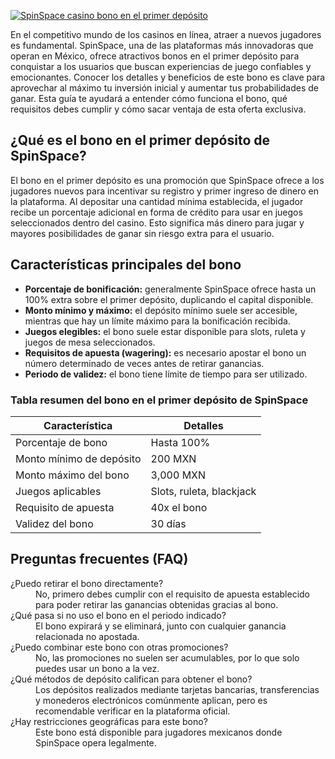 [![SpinSpace casino bono en el primer depósito](https://123-caf.pages.dev/gitsignup.png)](https://vrmoo.ru/Bt82HjjY)

<p>En el competitivo mundo de los casinos en línea, atraer a nuevos jugadores es fundamental. SpinSpace, una de las plataformas más innovadoras que operan en México, ofrece atractivos bonos en el primer depósito para conquistar a los usuarios que buscan experiencias de juego confiables y emocionantes. Conocer los detalles y beneficios de este bono es clave para aprovechar al máximo tu inversión inicial y aumentar tus probabilidades de ganar. Esta guía te ayudará a entender cómo funciona el bono, qué requisitos debes cumplir y cómo sacar ventaja de esta oferta exclusiva.</p>  <h2>¿Qué es el bono en el primer depósito de SpinSpace?</h2> <p>El bono en el primer depósito es una promoción que SpinSpace ofrece a los jugadores nuevos para incentivar su registro y primer ingreso de dinero en la plataforma. Al depositar una cantidad mínima establecida, el jugador recibe un porcentaje adicional en forma de crédito para usar en juegos seleccionados dentro del casino. Esto significa más dinero para jugar y mayores posibilidades de ganar sin riesgo extra para el usuario.</p>  <h2>Características principales del bono</h2> <ul>   <li><strong>Porcentaje de bonificación:</strong> generalmente SpinSpace ofrece hasta un 100% extra sobre el primer depósito, duplicando el capital disponible.</li>   <li><strong>Monto mínimo y máximo:</strong> el depósito mínimo suele ser accesible, mientras que hay un límite máximo para la bonificación recibida.</li>   <li><strong>Juegos elegibles:</strong> el bono suele estar disponible para slots, ruleta y juegos de mesa seleccionados.</li>   <li><strong>Requisitos de apuesta (wagering):</strong> es necesario apostar el bono un número determinado de veces antes de retirar ganancias.</li>   <li><strong>Periodo de validez:</strong> el bono tiene límite de tiempo para ser utilizado.</li> </ul>  <h3>Tabla resumen del bono en el primer depósito de SpinSpace</h3> <table>   <thead>     <tr>       <th>Característica</th>       <th>Detalles</th>     </tr>   </thead>   <tbody>     <tr>       <td>Porcentaje de bono</td>       <td>Hasta 100%</td>     </tr>     <tr>       <td>Monto mínimo de depósito</td>       <td>200 MXN</td>     </tr>     <tr>       <td>Monto máximo del bono</td>       <td>3,000 MXN</td>     </tr>     <tr>       <td>Juegos aplicables</td>       <td>Slots, ruleta, blackjack</td>     </tr>     <tr>       <td>Requisito de apuesta</td>       <td>40x el bono</td>     </tr>     <tr>       <td>Validez del bono</td>       <td>30 días</td>     </tr>   </tbody> </table>  <h2>Preguntas frecuentes (FAQ)</h2> <dl>   <dt>¿Puedo retirar el bono directamente?</dt>   <dd>No, primero debes cumplir con el requisito de apuesta establecido para poder retirar las ganancias obtenidas gracias al bono.</dd>    <dt>¿Qué pasa si no uso el bono en el periodo indicado?</dt>   <dd>El bono expirará y se eliminará, junto con cualquier ganancia relacionada no apostada.</dd>    <dt>¿Puedo combinar este bono con otras promociones?</dt>   <dd>No, las promociones no suelen ser acumulables, por lo que solo puedes usar un bono a la vez.</dd>    <dt>¿Qué métodos de depósito califican para obtener el bono?</dt>   <dd>Los depósitos realizados mediante tarjetas bancarias, transferencias y monederos electrónicos comúnmente aplican, pero es recomendable verificar en la plataforma oficial.</dd>    <dt>¿Hay restricciones geográficas para este bono?</dt>   <dd>Este bono está disponible para jugadores mexicanos donde SpinSpace opera legalmente.</dd> </dl>